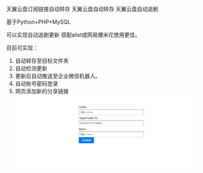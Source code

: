 天翼云盘订阅链接自动转存
天翼云盘自动转存
天翼云盘自动追剧

基于Python+PHP+MySQL

可以实现自动追剧更新
搭配alist或网易爆米花使用更佳。

目前可实现：
1. 自动转存至目标文件夹
1. 自动检测更新
1. 更新后自动推送至企业微信机器人。
1. 自动账号密码登录
1. 网页添加新的分享链接
![image](src/网页添加分享链接图.jpg)
